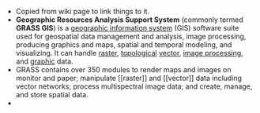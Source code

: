 - Copied from wiki page to link things to it.
- **Geographic Resources Analysis Support System** (commonly termed **GRASS GIS**) is a [geographic information system](https://en.wikipedia.org/wiki/Geographic_information_system)
  (GIS) software suite used for geospatial data management and analysis, 
  image processing, producing graphics and maps, spatial and temporal 
  modeling, and visualizing. It can handle [raster](https://en.wikipedia.org/wiki/Raster_graphics), [topological](https://en.wikipedia.org/wiki/Topological) [vector](https://en.wikipedia.org/wiki/Vector_(geometric)), [image processing](https://en.wikipedia.org/wiki/Image_processing), and [graphic](https://en.wikipedia.org/wiki/Computer_graphics) data.
- GRASS contains over 350 modules to render maps and images on 
  monitor and paper; manipulate [[raster]] and [[vector]] data including vector 
  networks; process multispectral image data; and create, manage, and 
  store spatial data.
-